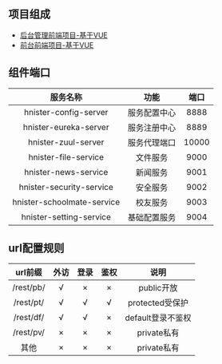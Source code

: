 ## 项目组成
- [后台管理前端项目-基于VUE](https://gitee.com/Buynow96/hnister-html)
- [前台前端项目-基于VUE](https://gitee.com/Buynow96/hnister-vue)

## 组件端口
| 服务名称 | 功能  | 端口  |
| :---:   | :-: | :-: |
| hnister-config-server | 服务配置中心 | 8888 |
| hnister-eureka-server | 服务注册中心 | 8889 |
| hnister-zuul-server | 服务代理端口 | 10000 |
| hnister-file-service | 文件服务 | 9000 |
| hnister-news-service | 新闻服务 | 9001 |
| hnister-security-service | 安全服务 | 9002 |
| hnister-schoolmate-service | 校友服务 | 9003 |
| hnister-setting-service | 基础配置服务 | 9004 |


## url配置规则
|    url前缀    | 外访 | 登录 | 鉴权 |  说明        |
|    :----:    | :-:  | :-: |  :-:  | :---:        |
|/rest/pb/     |  √   |  ×  |  ×  |public开放     |
|/rest/pt/     |  √   |  √  |  √  |protected受保护|
|/rest/df/     |  √   |  √  |  ×  |default登录不鉴权|
|/rest/pv/     |  ×   |  ×  |  ×  |private私有     |
|其他           |  ×   |  ×  |  ×  |private私有     |
